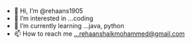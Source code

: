 - 👋 Hi, I’m @rehaans1905
- 👀 I’m interested in ...coding
- 🌱 I’m currently learning ...java, python
- 📫 How to reach me ...rehaanshaikmohammed@gmail.com

<!---
rehaans1905/rehaans1905 is a ✨ special ✨ repository because its `README.md` (this file) appears on your GitHub profile.
You can click the Preview link to take a look at your changes.
--->
